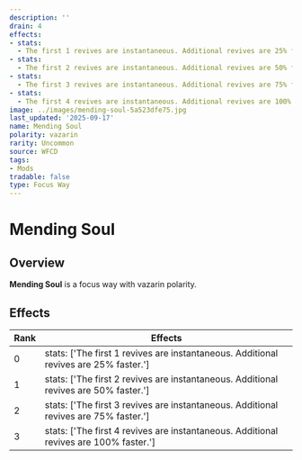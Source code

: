 ```yaml
---
description: ''
drain: 4
effects:
- stats:
  - The first 1 revives are instantaneous. Additional revives are 25% faster.
- stats:
  - The first 2 revives are instantaneous. Additional revives are 50% faster.
- stats:
  - The first 3 revives are instantaneous. Additional revives are 75% faster.
- stats:
  - The first 4 revives are instantaneous. Additional revives are 100% faster.
image: ../images/mending-soul-5a523dfe75.jpg
last_updated: '2025-09-17'
name: Mending Soul
polarity: vazarin
rarity: Uncommon
source: WFCD
tags:
- Mods
tradable: false
type: Focus Way
---
```


# Mending Soul

## Overview

**Mending Soul** is a focus way with vazarin polarity.

## Effects

| Rank | Effects |
|------|----------|
| 0 | stats: ['The first 1 revives are instantaneous. Additional revives are 25% faster.'] |
| 1 | stats: ['The first 2 revives are instantaneous. Additional revives are 50% faster.'] |
| 2 | stats: ['The first 3 revives are instantaneous. Additional revives are 75% faster.'] |
| 3 | stats: ['The first 4 revives are instantaneous. Additional revives are 100% faster.'] |


